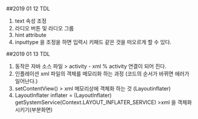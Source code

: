 ##2019 01 12 TDL
1. text 속성 조정
2. 라디오 버튼 및 라디오 그룹
3. hint attribute
4. inputtype 을 조정을 하면 입력시 키패드 같은 것을 떠오르게 할 수 있다.


##2019 01 13 TDL
1. 동작은 자바 소스 파일 > activity - xml % activity 연결이 되어 진다.
2. 인플레이션 xml 파일의 객체를 메모리화 하는 과정 (코드의 순서가 바뀌면 에러가 일어난다.)
3. setContentView() > xml 메모리상에 객체화 하는 것 (Layoutinflater)
4. LayoutInflater inflater = (LayoutInflater) getSystemService(Context.LAYOUT_INFLATER_SERVICE) >xml 을 객체화 시키기(부분화면)

